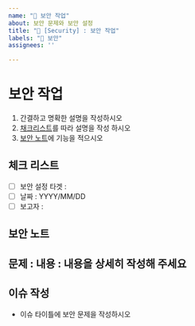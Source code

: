 ```yaml
---
name: "🔑 보안 작업"
about: 보안 문제와 보안 설정
title: "🔑 [Security] : 보안 작업"
labels: "🔑 보안"
assignees: ''

---
```


#  보안 작업
1. 간결하고 명확한 설명을 작성하시오
2. [채크리스트](#체크-리스트)를 따라 설명을 작성 하시오
3. [보안 노트](#보안-노트)에 기능을 적으시오

## 체크 리스트
- [ ] 보안 설정 타겟 : 
- [ ] 날짜 :  YYYY/MM/DD
- [ ] 보고자 : 

## 보안 노트
문제 : 
내용 :
  내용을 상세히 작성해 주세요
---

## 이슈 작성
- 이슈 타이틀에 보안 문제을 작성하시오
